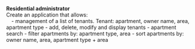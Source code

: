 <strong>Residential administrator</strong><br>
Create an application that allows:<br>
&emsp;- management of a list of tenants. Tenant: apartment, owner name, area, apartment type - add, delete, modify and display tenants - apartment search - filter apartments by: apartment type, area - sort apartments by: owner name, area, apartment type + area
